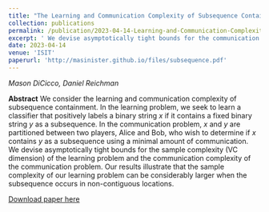 ```yaml
---
title: "The Learning and Communication Complexity of Subsequence Containment"
collection: publications
permalink: /publication/2023-04-14-Learning-and-Communication-Complexity-of-Subsequence-Containment
excerpt: ' We devise asymptotically tight bounds for the communication complexity of subsequence detections and the sample complexity (VC dimension) of a corresponding classifier.'
date: 2023-04-14
venue: 'ISIT'
paperurl: 'http://masinister.github.io/files/subsequence.pdf'
---
```

*Mason DiCicco, Daniel Reichman*

**Abstract** We consider the learning and communication complexity of subsequence containment. In the learning problem, we seek to learn a classifier that positively labels a binary string *x* if it contains a fixed binary string *y* as a subsequence. In the communication problem, *x* and *y* are partitioned between two players, Alice and Bob, who wish to determine if *x* contains *y* as a subsequence using a minimal amount of communication. We devise asymptotically tight bounds for the sample complexity (VC dimension) of the learning problem and the communication complexity of the communication problem. Our results illustrate that the sample complexity of our learning problem can be considerably larger when the subsequence occurs in non-contiguous locations.



[Download paper here](http://masinister.github.io/files/subsequence.pdf)
